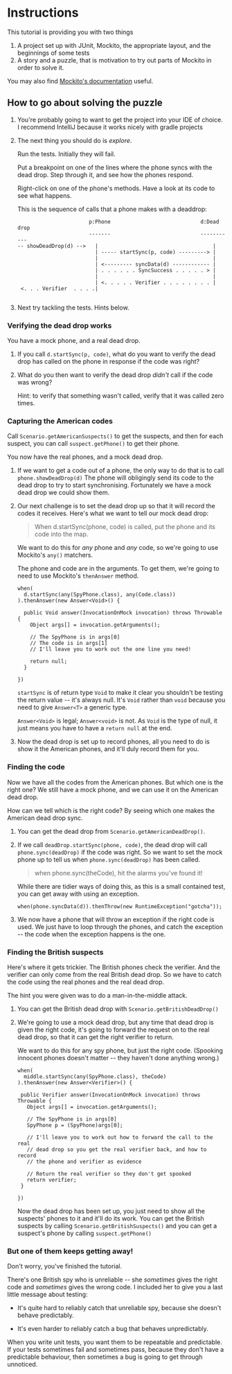 # Instructions

This tutorial is providing you with two things

1. A project set up with JUnit, Mockito, the appropriate layout, and the 
   beginnings of some tests
2. A story and a puzzle, that is motivation to try out parts of Mockito in order 
   to solve it.

You may also find [Mockito's documentation](http://https://code.google.com/p/mockito/) useful.


## How to go about solving the puzzle

1. You're probably going to want to get the project into your IDE of choice. I recommend IntelliJ because it works nicely with gradle projects
   
2. The next thing you should do is *explore*.

   Run the tests. Initially they will fail.  
   
   Put a breakpoint on one of the lines where the phone syncs with the dead drop. 
   Step through it, and see how the phones respond.
   
   Right-click on one of the phone's methods. Have a look at its code to see what 
   happens.
   
   This is the sequence of calls that a phone makes with a deaddrop:
   
   ```
                          p:Phone                             d:Dead drop
                          -------                             -----------
   -- showDeadDrop(d) -->   |                                     |
                            | ----- startSync(p, code) ---------> |
                            |                                     |
                            | <--------- syncData(d) ------------ |
                            | . . . . . . SyncSuccess . . . . . > |
                            |                                     |
                            | <. . . . . Verifier . . . . . . . . |
    <. . . Verifier  . . . .|                               


   ```

3. Next try tackling the tests. Hints below.


### Verifying the dead drop works

You have a mock phone, and a real dead drop.

1. If you call `d.startSync(p, code)`, what do you want to verify the dead drop
   has called on the phone in response if the code was right?
   
2. What do you then want to verify the dead drop *didn't* call if the code was 
   wrong? 
   
   Hint: to verify that something wasn't called, verify that it was called zero 
   times.
   
   
### Capturing the American codes

Call `Scenario.getAmericanSuspects()` to get the suspects, and then for each suspect, you can call `suspect.getPhone()` to get their phone.

You now have the real phones, and a mock dead drop.

1. If we want to get a code out of a phone, the only way to do that is to call
   `phone.showDeadDrop(d)` The phone will obligingly send its code to the dead
   drop to try to start synchronising.  Fortunately we have a mock dead drop we
   could show them.
   
2. Our next challenge is to set the dead drop up so that it will record the 
   codes it receives.  Here's what we want to tell our mock dead drop: 
   
   > When d.startSync(phone, code) is called, put the phone and its code 
   > into the map.
   
   We want to do this for *any* phone and *any* code, so we're going to use
   Mockito's `any()` matchers.
   
   The phone and code are in the arguments. To get them, we're going to need to
   use Mockito's `thenAnswer` method.  
   
       when(
         d.startSync(any(SpyPhone.class), any(Code.class))
       ).thenAnswer(new Answer<Void>() {
       
         public Void answer(InvocationOnMock invocation) throws Throwable {
           Object args[] = invocation.getArguments();
           
           // The SpyPhone is in args[0]
           // The code is in args[1]
           // I'll leave you to work out the one line you need!
           
           return null;
         }
       
       }) 
       
   `startSync` is of return type `Void` to make it clear you shouldn't be 
   testing the return value -- it's always null.  It's `Void` rather than 
   `void` because you need to give `Answer<T>` a generic type.
   
   `Answer<Void>` is legal; `Answer<void>` is not.  As `Void` is the type of
   null, it just means you have to have a `return null` at the end.

3. Now the dead drop is set up to record phones, all you need to do is show
   it the American phones, and it'll duly record them for you.
   
   
   
### Finding the code

Now we have all the codes from the American phones.  But which one is the right one?  We still have a mock phone, and we can use it on the American dead drop.

How can we tell which is the right code? By seeing which one makes the American dead drop sync.

1. You can get the dead drop from `Scenario.getAmericanDeadDrop()`.

2. If we call `deadDrop.startSync(phone, code)`, the dead drop will call
   `phone.sync(deadDrop)` if the code was right.  So we want to set the mock 
   phone up to tell us when `phone.sync(deadDrop)` has been called.
   
   > when phone.sync(theCode), hit the alarms you've found it!
   
   While there are tidier ways of doing this, as this is a small contained
   test, you can get away with using an exception.
   
       when(phone.syncData(d)).thenThrow(new RuntimeException("gotcha"));       
       
   
3. We now have a phone that will throw an exception if the right code is used.
   We just have to loop through the phones, and catch the exception -- the code
   when the exception happens is the one.
   
   
### Finding the British suspects

Here's where it gets trickier.  The British phones check the verifier.  And the
verifier can only come from the real British dead drop.  So we have to catch 
the code using the real phones and the real dead drop.

The hint you were given was to do a man-in-the-middle attack.

1.  You can get the British dead drop with `Scenario.getBritishDeadDrop()`

2.  We're going to use a mock dead drop, but any time that dead drop is given 
    the right code, it's going to forward the request on to the real dead drop, 
    so that it can get the right verifier to return.
    
    We want to do this for any spy phone, but just the right code. (Spooking
    innocent phones doesn't matter -- they haven't done anything wrong.)
    
        when(
          middle.startSync(any(SpyPhone.class), theCode)
        ).thenAnswer(new Answer<Verifier>() {
        
         public Verifier answer(InvocationOnMock invocation) throws Throwable {
           Object args[] = invocation.getArguments();
           
           // The SpyPhone is in args[0]
           SpyPhone p = (SpyPhone)args[0];
           
           // I'll leave you to work out how to forward the call to the real
           // dead drop so you get the real verifier back, and how to record 
           // the phone and verifier as evidence
           
           // Return the real verifier so they don't get spooked
           return verifier;
         }        
        
        })
        
     Now the dead drop has been set up, you just need to show all the suspects'
     phones to it and it'll do its work. You can get the British suspects by 
     calling `Scenario.getBritishSuspects()` and you can get a suspect's phone 
     by calling `suspect.getPhone()`



### But one of them keeps getting away!

Don't worry, you've finished the tutorial. 

There's one British spy who is unreliable -- she *sometimes* gives the right 
code and *sometimes* gives the wrong code.  I included her to give you a last
little message about testing:

* It's quite hard to reliably catch that unreliable spy, because she doesn't 
behave predictably.

* It's even harder to reliably catch a bug that behaves unpredictably.

When you write unit tests, you want them to be repeatable and predictable. If
your tests sometimes fail and sometimes pass, because they don't have a 
predictable behaviour, then sometimes a bug is going to get through unnoticed.
